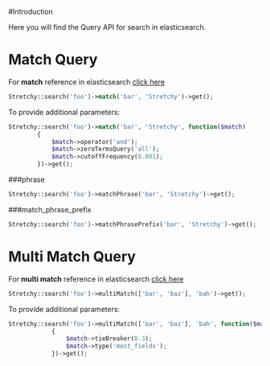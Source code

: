 #Introduction

Here you will find the Query API for search in elasticsearch.

# Match Query

For **match** reference in elasticsearch [click here](http://www.elasticsearch.org/guide/en/elasticsearch/reference/current/query-dsl-match-query.html)

```php
Stretchy::search('foo')->match('bar', 'Stretchy')->get();
```

To provide additional parameters:

```php
Stretchy::search('foo')->match('bar', 'Stretchy', function($match)
		{
			$match->operator('and');
			$match->zeroTermsQuery('all');
			$match->cutoffFrequency(0.001);
		})->get();
```

###phrase

```php
Stretchy::search('foo')->matchPhrase('bar', 'Stretchy')->get();
```
###match_phrase_prefix

```php
Stretchy::search('foo')->matchPhrasePrefix('bar', 'Stretchy')->get();
```

# Multi Match Query

For **multi match** reference in elasticsearch [click here](http://www.elasticsearch.org/guide/en/elasticsearch/reference/current/query-dsl-multi-match-query.html)

```php
Stretchy::search('foo')->multiMatch(['bar', 'baz'], 'bah')->get();
```

To provide additional parameters:

```php
Stretchy::search('foo')->multiMatch(['bar', 'baz'], 'bah', function($match)
			{
				$match->tieBreaker(0.3);
				$match->type('most_fields');
			})->get();
```
